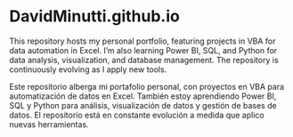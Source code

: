 # DavidMinutti.github.io
This repository hosts my personal portfolio, featuring projects in VBA for data automation in Excel. I’m also learning Power BI, SQL, and Python for data analysis, visualization, and database management. The repository is continuously evolving as I apply new tools.


Este repositorio alberga mi portafolio personal, con proyectos en VBA para automatización de datos en Excel. También estoy aprendiendo Power BI, SQL y Python para análisis, visualización de datos y gestión de bases de datos. El repositorio está en constante evolución a medida que aplico nuevas herramientas.
